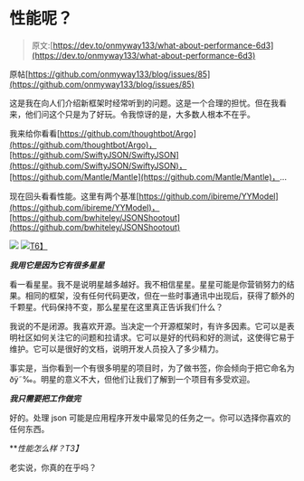 # 性能呢？

> 原文:[https://dev.to/onmyway133/what-about-performance-6d3](https://dev.to/onmyway133/what-about-performance-6d3)

原帖[https://github.com/onmyway133/blog/issues/85](https://github.com/onmyway133/blog/issues/85)

这是我在向人们介绍新框架时经常听到的问题。这是一个合理的担忧。但在我看来，他们问这个只是为了好玩。令我惊讶的是，大多数人根本不在乎。

我来给你看看[https://github.com/thoughtbot/Argo](https://github.com/thoughtbot/Argo)，[https://github.com/SwiftyJSON/SwiftyJSON](https://github.com/SwiftyJSON/SwiftyJSON)，[https://github.com/Mantle/Mantle](https://github.com/Mantle/Mantle)，...

现在回头看看性能。这里有两个基准[https://github.com/ibireme/YYModel](https://github.com/ibireme/YYModel)，[https://github.com/bwhiteley/JSONShootout](https://github.com/bwhiteley/JSONShootout)

[![](../Images/a4ac8aecd315ce4d5b3215f138de1346.png)](https://res.cloudinary.com/practicaldev/image/fetch/s--3qP0SsnU--/c_limit%2Cf_auto%2Cfl_progressive%2Cq_auto%2Cw_880/https://raw.githubusercontent.com/bwhiteley/JSONShootout/master/images/performance.png)
[![](../Images/db42a02ee6011670fe67fb49a98b150e.png)T6】](https://camo.githubusercontent.com/73e6774154cfe8652b61f62e8ea32cac48969033/68747470733a2f2f7261772e6769746875622e636f6d2f69626972656d652f59594d6f64656c2f6d61737465722f42656e63686d61726b2f526573756c742e706e67)

***我用它是因为它有很多星星***

看一看星星。我不是说明星越多越好。我不相信星星。星星可能是你营销努力的结果。相同的框架，没有任何代码更改，但在一些时事通讯中出现后，获得了额外的千颗星。代码保持不变，那么星星在这里真正告诉我们什么？

我说的不是闭源。我喜欢开源。当决定一个开源框架时，有许多因素。它可以是表明社区如何关注它的问题和拉请求。它可以是好的代码和好的测试，这使得它易于维护。它可以是很好的文档，说明开发人员投入了多少精力。

事实是，当你看到一个有很多明星的项目时，为了做书签，你会倾向于把它命名为ðÿ˜‰。明星的意义不大，但他们让我们了解到一个项目有多受欢迎。

***我只需要把工作做完***

好的。处理 json 可能是应用程序开发中最常见的任务之一。你可以选择你喜欢的任何东西。

***性能怎么样？*T3】**

老实说，你真的在乎吗？
